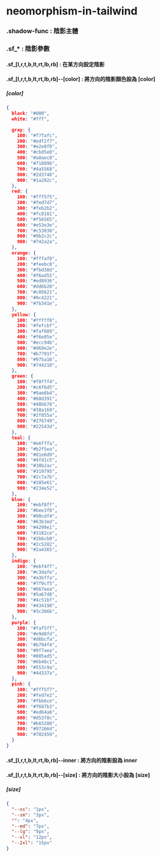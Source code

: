 # neomorphism-in-tailwind

### .shadow-func : 陰影主體

### .sf_* : 陰影參數

#### .sf_[l,r,t,b,lt,rt,lb,rb] : 在某方向設定陰影

#### .sf_[l,r,t,b,lt,rt,lb,rb]--[color] : 將方向的陰影顏色設為 [color]

##### [color]
```json
{
  black: "#000",
  white: "#fff",

  gray: {
    100: "#f7fafc",
    200: "#edf2f7",
    300: "#e2e8f0",
    400: "#cbd5e0",
    500: "#a0aec0",
    600: "#718096",
    700: "#4a5568",
    800: "#2d3748",
    900: "#1a202c",
  },
  red: {
    100: "#fff5f5",
    200: "#fed7d7",
    300: "#feb2b2",
    400: "#fc8181",
    500: "#f56565",
    600: "#e53e3e",
    700: "#c53030",
    800: "#9b2c2c",
    900: "#742a2a",
  },
  orange: {
    100: "#fffaf0",
    200: "#feebc8",
    300: "#fbd38d",
    400: "#f6ad55",
    500: "#ed8936",
    600: "#dd6b20",
    700: "#c05621",
    800: "#9c4221",
    900: "#7b341e",
  },
  yellow: {
    100: "#fffff0",
    200: "#fefcbf",
    300: "#faf089",
    400: "#f6e05e",
    500: "#ecc94b",
    600: "#d69e2e",
    700: "#b7791f",
    800: "#975a16",
    900: "#744210",
  },
  green: {
    100: "#f0fff4",
    200: "#c6f6d5",
    300: "#9ae6b4",
    400: "#68d391",
    500: "#48bb78",
    600: "#38a169",
    700: "#2f855a",
    800: "#276749",
    900: "#22543d",
  },
  teal: {
    100: "#e6fffa",
    200: "#b2f5ea",
    300: "#81e6d9",
    400: "#4fd1c5",
    500: "#38b2ac",
    600: "#319795",
    700: "#2c7a7b",
    800: "#285e61",
    900: "#234e52",
  },
  blue: {
    100: "#ebf8ff",
    200: "#bee3f8",
    300: "#90cdf4",
    400: "#63b3ed",
    500: "#4299e1",
    600: "#3182ce",
    700: "#2b6cb0",
    800: "#2c5282",
    900: "#2a4365",
  },
  indigo: {
    100: "#ebf4ff",
    200: "#c3dafe",
    300: "#a3bffa",
    400: "#7f9cf5",
    500: "#667eea",
    600: "#5a67d8",
    700: "#4c51bf",
    800: "#434190",
    900: "#3c366b",
  },
  purple: {
    100: "#faf5ff",
    200: "#e9d8fd",
    300: "#d6bcfa",
    400: "#b794f4",
    500: "#9f7aea",
    600: "#805ad5",
    700: "#6b46c1",
    800: "#553c9a",
    900: "#44337a",
  },
  pink: {
    100: "#fff5f7",
    200: "#fed7e2",
    300: "#fbb6ce",
    400: "#f687b3",
    500: "#ed64a6",
    600: "#d53f8c",
    700: "#b83280",
    800: "#97266d",
    900: "#702459",
  }
}
```

#### .sf_[l,r,t,b,lt,rt,lb,rb]--inner : 將方向的陰影設為 inner

#### .sf_[l,r,t,b,lt,rt,lb,rb]--[size] : 將方向的陰影大小設為 [size]

##### [size]
```json
{
  "--xs": "1px",
  "--sm": "3px",
  "": "4px",
  "--md": "7px",
  "--lg": "9px",
  "--xl": "12px",
  "--2xl": "15px"
}
```

<link href="https://unpkg.com/tailwindcss@^1.0/dist/tailwind.min.css" rel="stylesheet">
<style>
    @import url(./build/css/output.css);
</style>
<div class="bg-pink-900 w-64 h-64 p-16">
    <div
        class="sf_lt sf_lt--pink-700 active:sf_lt--inner sf_rb sf_rb--black active:sf_rb--inner shadow-func bg-pink-900 w-32 h-32 rounded-md">
    </div>
</div>